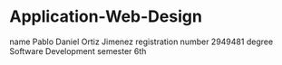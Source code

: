 # Application-Web-Design
name Pablo Daniel Ortiz Jimenez
registration number 2949481
degree Software Development
semester 6th
